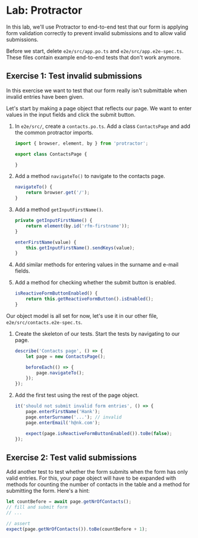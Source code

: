 # Lab: Protractor

In this lab, we'll use Protractor to end-to-end test that our form is applying form validation correctly to prevent invalid submissions and to allow valid submissions.

Before we start, delete `e2e/src/app.po.ts` and `e2e/src/app.e2e-spec.ts`. These files contain example end-to-end tests that don't work anymore.

## Exercise 1: Test invalid submissions

In this exercise we want to test that our form really isn't submittable when invalid entries have been given.

Let's start by making a page object that reflects our page. We want to enter values in the input fields and click the submit button.

1. In `e2e/src/`, create a `contacts.po.ts`. Add a class `ContactsPage` and add the common protractor imports.
    ```ts
    import { browser, element, by } from 'protractor';

    export class ContactsPage {

    }
    ```
1. Add a method `navigateTo()` to navigate to the contacts page.
    ```ts
    navigateTo() {
        return browser.get('/');
    }
    ```
1. Add a method `getInputFirstName()`.
    ```ts
    private getInputFirstName() {
        return element(by.id('rfm-firstname'));
    }

    enterFirstName(value) {
        this.getInputFirstName().sendKeys(value);
    }
	```
1. Add similar methods for entering values in the surname and e-mail fields.

1. Add a method for checking whether the submit button is enabled.
    ```ts
    isReactiveFormButtonEnabled() {
        return this.getReactiveFormButton().isEnabled();
    }
    ```
Our object model is all set for now, let's use it in our other file, `e2e/src/contacts.e2e-spec.ts`.
1. Create the skeleton of our tests. Start the tests by navigating to our page.
    ```ts
    describe('Contacts page', () => {
        let page = new ContactsPage();

        beforeEach(() => {
            page.navigateTo();
        });
    });
    ```
1. Add the first test using the rest of the page object. 
    ```ts
    it('should not submit invalid form entries', () => {
        page.enterFirstName('Hank');
        page.enterSurname('...'); // invalid
        page.enterEmail('h@nk.com');

        expect(page.isReactiveFormButtonEnabled()).toBe(false);
    });
    ```

## Exercise 2: Test valid submissions

Add another test to test whether the form submits when the form has only valid entries. For this, your page object will have to be expanded with methods for counting the number of contacts in the table and a method for submitting the form. Here's a hint:

```ts
let countBefore = await page.getNrOfContacts();
// fill and submit form
// ...

// assert
expect(page.getNrOfContacts()).toBe(countBefore + 1);
```